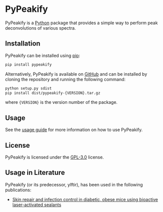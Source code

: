 # PyPeakify

PyPeakify is a [Python](https://python.org) package that provides a simple way to perform peak deconvolutions of various spectra.

## Installation

PyPeakify can be installed using [pip](https://pip.pypa.io/en/stable/):

```bash
pip install pypeakify
```

Alternatively, PyPeakify is available on [GitHub](TODO) and can be installed by cloning the repository and running the following command:

```bash
python setup.py sdist
pip install dist/pypeakify-{VERSION}.tar.gz
```

where `{VERSION}` is the version number of the package.

## Usage

See the [usage guide](usage.md) for more information on how to use PyPeakify.

## License

PyPeakify is licensed under the [GPL-3.0](https://github.com/mscloudlab/pypeakify?tab=GPL-3.0-1-ov-file) license.

## Usage in Literature

PyPeakify (or its predecessor, ylftir), has been used in the following publications:

- [Skin repair and infection control in diabetic, obese mice using bioactive laser-activated sealants](https://doi.org/10.1016/j.biomaterials.2024.122668)
